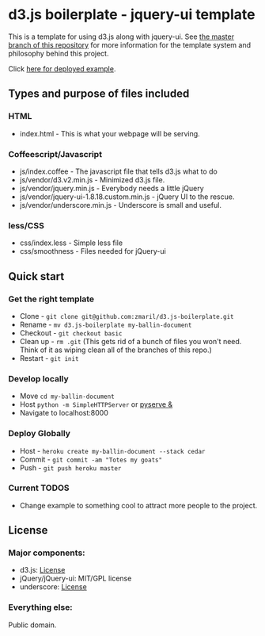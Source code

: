 # d3.js boilerplate - jquery-ui template

This is a template for using d3.js along with jquery-ui. See
[the master branch of this repository](https://github.com/zmaril/d3.js-boilerplate#how-it-works)
for more information for the template system and philosophy behind
this project.

Click [here for deployed example](http://d3bjquery-ui.herokuapp.com/). 

## Types and purpose of files included 

### HTML

* index.html - This is what your webpage will be serving. 

### Coffeescript/Javascript

* js/index.coffee - The javascript file that tells d3.js what to do
* js/vendor/d3.v2.min.js - Minimized d3.js file. 
* js/vendor/jquery.min.js - Everybody needs a little jQuery
* js/vendor/jquery-ui-1.8.18.custom.min.js - jQuery UI to the rescue. 
* js/vendor/underscore.min.js - Underscore is small and useful. 

### less/CSS

* css/index.less - Simple less file
* css/smoothness - Files needed for jQuery-ui

## Quick start

### Get the right template
* Clone - `git clone git@github.com:zmaril/d3.js-boilerplate.git`
* Rename - `mv d3.js-boilerplate my-ballin-document`
* Checkout - `git checkout basic`
* Clean up - `rm .git` (This gets rid of a bunch of files you won't
  need. Think of it as wiping clean all of the branches of this repo.) 
* Restart - `git init`

### Develop locally
* Move `cd my-ballin-document`
* Host `python -m SimpleHTTPServer` or [pyserve &](https://twitter.com/ZackMaril/status/165258473167261698)
* Navigate to localhost:8000

### Deploy Globally 
* Host - `heroku create my-ballin-document --stack cedar`
* Commit - `git commit -am "Totes my goats"`
* Push - `git push heroku master`

### Current TODOS
* Change example to something cool to attract more people to the
  project.

## License

### Major components:

* d3.js: [License](https://github.com/mbostock/d3/blob/master/LICENSE)
* jQuery/jQuery-ui: MIT/GPL license
* underscore: [License](https://github.com/documentcloud/underscore/blob/master/LICENSE)

### Everything else:

Public domain. 
